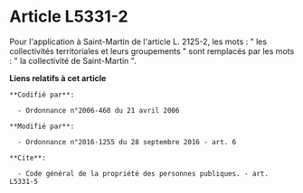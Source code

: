 # Article L5331-2

Pour l'application à Saint-Martin de l'article L. 2125-2, les mots : " les collectivités territoriales et leurs groupements "
sont remplacés par les mots : " la collectivité de Saint-Martin ".

**Liens relatifs à cet article**

	**Codifié par**:

	  - Ordonnance n°2006-460 du 21 avril 2006

	**Modifié par**:

	  - Ordonnance n°2016-1255 du 28 septembre 2016 - art. 6

	**Cite**:

	  - Code général de la propriété des personnes publiques. - art. L5331-5
